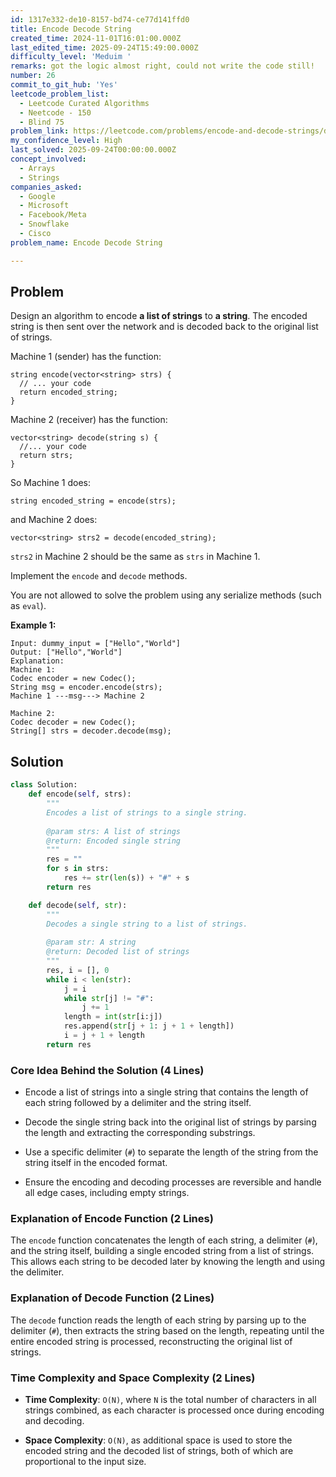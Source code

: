 ```yaml
---
id: 1317e332-de10-8157-bd74-ce77d141ffd0
title: Encode Decode String
created_time: 2024-11-01T16:01:00.000Z
last_edited_time: 2025-09-24T15:49:00.000Z
difficulty_level: 'Meduim '
remarks: got the logic almost right, could not write the code still!
number: 26
commit_to_git_hub: 'Yes'
leetcode_problem_list:
  - Leetcode Curated Algorithms
  - Neetcode - 150
  - Blind 75
problem_link: https://leetcode.com/problems/encode-and-decode-strings/description/
my_confidence_level: High
last_solved: 2025-09-24T00:00:00.000Z
concept_involved:
  - Arrays
  - Strings
companies_asked:
  - Google
  - Microsoft
  - Facebook/Meta
  - Snowflake
  - Cisco
problem_name: Encode Decode String

---
```


## Problem

Design an algorithm to encode **a list of strings** to **a string**. The encoded string is then sent over the network and is decoded back to the original list of strings.

Machine 1 (sender) has the function:

```plain text
string encode(vector<string> strs) {
  // ... your code
  return encoded_string;
}
```

Machine 2 (receiver) has the function:

```plain text
vector<string> decode(string s) {
  //... your code
  return strs;
}

```

So Machine 1 does:

```plain text
string encoded_string = encode(strs);

```

and Machine 2 does:

```plain text
vector<string> strs2 = decode(encoded_string);

```

`strs2` in Machine 2 should be the same as `strs` in Machine 1.

Implement the `encode` and `decode` methods.

You are not allowed to solve the problem using any serialize methods (such as `eval`).

**Example 1:**

```plain text
Input: dummy_input = ["Hello","World"]
Output: ["Hello","World"]
Explanation:
Machine 1:
Codec encoder = new Codec();
String msg = encoder.encode(strs);
Machine 1 ---msg---> Machine 2

Machine 2:
Codec decoder = new Codec();
String[] strs = decoder.decode(msg);
```

## Solution

```python
class Solution:
    def encode(self, strs):
        """
        Encodes a list of strings to a single string.
        
        @param strs: A list of strings
        @return: Encoded single string
        """
        res = ""
        for s in strs:
            res += str(len(s)) + "#" + s
        return res

    def decode(self, str):
        """
        Decodes a single string to a list of strings.
        
        @param str: A string
        @return: Decoded list of strings
        """
        res, i = [], 0
        while i < len(str):
            j = i
            while str[j] != "#":
                j += 1
            length = int(str[i:j])
            res.append(str[j + 1: j + 1 + length])
            i = j + 1 + length
        return res

```

### Core Idea Behind the Solution (4 Lines)

*   Encode a list of strings into a single string that contains the length of each string followed by a delimiter and the string itself.

*   Decode the single string back into the original list of strings by parsing the length and extracting the corresponding substrings.

*   Use a specific delimiter (`#`) to separate the length of the string from the string itself in the encoded format.

*   Ensure the encoding and decoding processes are reversible and handle all edge cases, including empty strings.

### Explanation of Encode Function (2 Lines)

The `encode` function concatenates the length of each string, a delimiter (`#`), and the string itself, building a single encoded string from a list of strings. This allows each string to be decoded later by knowing the length and using the delimiter.

### Explanation of Decode Function (2 Lines)

The `decode` function reads the length of each string by parsing up to the delimiter (`#`), then extracts the string based on the length, repeating until the entire encoded string is processed, reconstructing the original list of strings.

### Time Complexity and Space Complexity (2 Lines)

*   **Time Complexity**: `O(N)`, where `N` is the total number of characters in all strings combined, as each character is processed once during encoding and decoding.

*   **Space Complexity**: `O(N)`, as additional space is used to store the encoded string and the decoded list of strings, both of which are proportional to the input size.
